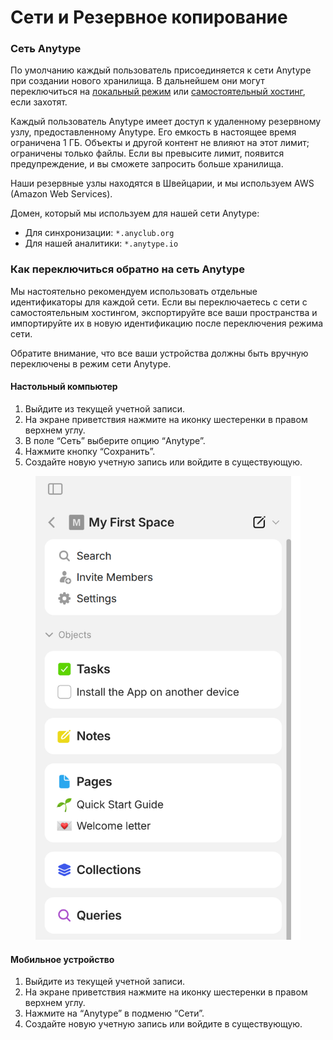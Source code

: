 # Сети и Резервное копирование

### Сеть Anytype

По умолчанию каждый пользователь присоединяется к сети Anytype при создании нового хранилища. В дальнейшем они могут переключиться на [локальный режим](local-only.md "mention") или [самостоятельный хостинг](self-hosted.md "mention"), если захотят.

Каждый пользователь Anytype имеет доступ к удаленному резервному узлу, предоставленному Anytype. Его емкость в настоящее время ограничена 1 ГБ. Объекты и другой контент не влияют на этот лимит; ограничены только файлы. Если вы превысите лимит, появится предупреждение, и вы сможете запросить больше хранилища.

Наши резервные узлы находятся в Швейцарии, и мы используем AWS (Amazon Web Services).

Домен, который мы используем для нашей сети Anytype:

* Для синхронизации: `*.anyclub.org`
* Для нашей аналитики: `*.anytype.io`

### Как переключиться обратно на сеть Anytype

Мы настоятельно рекомендуем использовать отдельные идентификаторы для каждой сети. Если вы переключаетесь с сети с самостоятельным хостингом, экспортируйте все ваши пространства и импортируйте их в новую идентификацию после переключения режима сети.

Обратите внимание, что все ваши устройства должны быть вручную переключены в режим сети Anytype.

#### Настольный компьютер

1. Выйдите из текущей учетной записи.
2. На экране приветствия нажмите на иконку шестеренки в правом верхнем углу.
3. В поле “Сеть” выберите опцию “Anytype”.
4. Нажмите кнопку “Сохранить”.
5. Создайте новую учетную запись или войдите в существующую.

<figure><img src="../../../.gitbook/assets/image (51).png" alt=""><figcaption></figcaption></figure>

#### Мобильное устройство

1. Выйдите из текущей учетной записи.
2. На экране приветствия нажмите на иконку шестеренки в правом верхнем углу.
3. Нажмите на “Anytype” в подменю “Сети”.&#x20;
4. Создайте новую учетную запись или войдите в существующую.

<figure><img src="../../../.gitbook/assets/Screenshot_20240411-104810_Anytype2.png" alt="" width="375"><figcaption></figcaption></figure>
